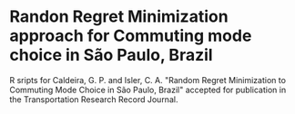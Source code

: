 # Randon Regret Minimization approach for Commuting mode choice in São Paulo, Brazil
R sripts for Caldeira, G. P. and Isler, C. A. "Random Regret Minimization to Commuting Mode Choice in São Paulo, Brazil" accepted for publication in the Transportation Research Record Journal. 
